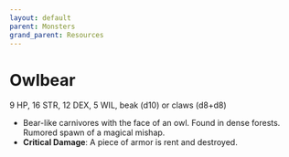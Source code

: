 ```yaml
---
layout: default
parent: Monsters
grand_parent: Resources
---
```


# Owlbear

9 HP, 16 STR, 12 DEX, 5 WIL, beak (d10) or claws (d8+d8)

- Bear-like carnivores with the face of an owl. Found in dense forests. Rumored spawn of a magical mishap.
- **Critical Damage**: A piece of armor is rent and destroyed.

